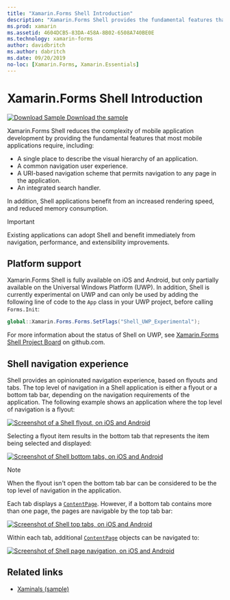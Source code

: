 ```yaml
---
title: "Xamarin.Forms Shell Introduction"
description: "Xamarin.Forms Shell provides the fundamental features that most applications require, including a common navigation user experience, a URI-based navigation scheme, and an integrated search handler."
ms.prod: xamarin
ms.assetid: 4604DCB5-83DA-458A-8B02-6508A740BE0E
ms.technology: xamarin-forms
author: davidbritch
ms.author: dabritch
ms.date: 09/20/2019
no-loc: [Xamarin.Forms, Xamarin.Essentials]
---
```


# Xamarin.Forms Shell Introduction

[![Download Sample](~/media/shared/download.png) Download the sample](/samples/xamarin/xamarin-forms-samples/userinterface-xaminals/)

Xamarin.Forms Shell reduces the complexity of mobile application development by providing the fundamental features that most mobile applications require, including:

- A single place to describe the visual hierarchy of an application.
- A common navigation user experience.
- A URI-based navigation scheme that permits navigation to any page in the application.
- An integrated search handler.

In addition, Shell applications benefit from an increased rendering speed, and reduced memory consumption.

> [!IMPORTANT]
> Existing applications can adopt Shell and benefit immediately from navigation, performance, and extensibility improvements.

## Platform support

Xamarin.Forms Shell is fully available on iOS and Android, but only partially available on the Universal Windows Platform (UWP). In addition, Shell is currently experimental on UWP and can only be used by adding the following line of code to the `App` class in your UWP project, before calling `Forms.Init`:

```csharp
global::Xamarin.Forms.Forms.SetFlags("Shell_UWP_Experimental");
```

For more information about the status of Shell on UWP, see [Xamarin.Forms Shell Project Board](https://github.com/xamarin/Xamarin.Forms/projects/54) on github.com.

## Shell navigation experience

Shell provides an opinionated navigation experience, based on flyouts and tabs. The top level of navigation in a Shell application is either a flyout or a bottom tab bar, depending on the navigation requirements of the application. The following example shows an application where the top level of navigation is a flyout:

[![Screenshot of a Shell flyout, on iOS and Android](introduction-images/flyout.png "Shell flyout")](introduction-images/flyout-large.png#lightbox "Shell flyout")

Selecting a flyout item results in the bottom tab that represents the item being selected and displayed:

[![Screenshot of Shell bottom tabs, on iOS and Android](introduction-images/monkeys.png "Shell bottom tabs")](introduction-images/monkeys-large.png#lightbox "Shell bottom tabs")

> [!NOTE]
> When the flyout isn't open the bottom tab bar can be considered to be the top level of navigation in the application.

Each tab displays a [`ContentPage`](xref:Xamarin.Forms.ContentPage). However, if a bottom tab contains more than one page, the pages are navigable by the top tab bar:

[![Screenshot of Shell top tabs, on iOS and Android](introduction-images/cats.png "Shell top tabs")](introduction-images/cats-large.png#lightbox "Shell top tabs")

Within each tab, additional [`ContentPage`](xref:Xamarin.Forms.ContentPage) objects can be navigated to:

[![Screenshot of Shell page navigation, on iOS and Android](introduction-images/cat-details.png "Shell app navigation")](introduction-images/cat-details-large.png#lightbox "Shell app navigation")

## Related links

- [Xaminals (sample)](/samples/xamarin/xamarin-forms-samples/userinterface-xaminals/)
